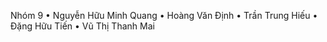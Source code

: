 Nhóm 9
•	Nguyễn Hữu Minh Quang
•	Hoàng Văn Định
•	Trần Trung Hiếu
•	Đặng Hữu Tiến
•	Vũ Thị Thanh Mai
